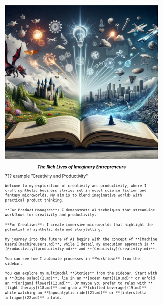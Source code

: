 <p align="center">
  <a><img src="assets\home.png" alt="Fiction Ideas"></a>
</p>
<p align="center">
    <em><b>The Rich Lives of Imaginary Entrepreneurs</b></em>
</p>

??? example "Creativity and Productivity"

    Welcome to my exploration of creativity and productivity, where I craft synthetic business stories set in novel science fiction and fantasy microworlds. My aim is to blend imaginative worlds with practical product thinking.

    **For Product Managers**: I demonstrate AI techniques that streamline workflows for creativity and productivity.

    **For Creatives**: I create immersive microworlds that highlight the potential of synthetic data and storytelling.

    My journey into the future of AI begins with the concept of **[Machine Users](machineusers.md)**, while I detail my execution approach in **[Productivity](productivity.md)** and **[Creativity](creativity.md)**.

    You can see how I automate processes in **Workflows** from the sidebar.

    You can explore my multimodal **Stories** from the sidebar. Start with a **[time salad](2.md)**, lie in an **[ocean tent](10.md)** or unfold an **[origami flower](12.md)**. Or maybe you prefer to relax with **[light therapy](18.md)** and grab a **[chilled beverage](19.md)** while watching an **[apocalyptic ride](21.md)** or **[interstellar intrigue](22.md)** unfold.
